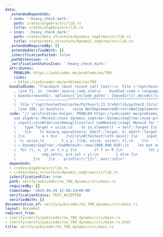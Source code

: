 ```yaml
---
data:
  _extendedDependsOn:
  - icon: ':heavy_check_mark:'
    path: crates/algebra/src/lib.rs
    title: crates/algebra/src/lib.rs
  - icon: ':heavy_check_mark:'
    path: crates/data_structure/dynamic_segtree/src/lib.rs
    title: crates/data_structure/dynamic_segtree/src/lib.rs
  _extendedRequiredBy: []
  _extendedVerifiedWith: []
  _isVerificationFailed: false
  _pathExtension: rs
  _verificationStatusIcon: ':heavy_check_mark:'
  attributes:
    PROBLEM: https://yukicoder.me/problems/no/789
    links:
    - https://yukicoder.me/problems/no/789
  bundledCode: "Traceback (most recent call last):\n  File \"/opt/hostedtoolcache/Python/3.13.3/x64/lib/python3.13/site-packages/onlinejudge_verify/documentation/build.py\"\
    , line 71, in _render_source_code_stat\n    bundled_code = language.bundle(stat.path,\
    \ basedir=basedir, options={'include_paths': [basedir]}).decode()\n          \
    \         ~~~~~~~~~~~~~~~^^^^^^^^^^^^^^^^^^^^^^^^^^^^^^^^^^^^^^^^^^^^^^^^^^^^^^^^^^^^^^^^^^\n\
    \  File \"/opt/hostedtoolcache/Python/3.13.3/x64/lib/python3.13/site-packages/onlinejudge_verify/languages/rust.py\"\
    , line 288, in bundle\n    raise NotImplementedError\nNotImplementedError\n"
  code: "// verification-helper: PROBLEM https://yukicoder.me/problems/no/789\n\n\
    use algebra::Monoid;\nuse dynamic_segtree::DynamicSegTree;\nuse proconio::{fastout,\
    \ input};\n\n#[derive(Debug)]\nstruct SumMonoid;\nimpl Monoid for SumMonoid {\n\
    \    type Target = usize;\n    fn id_element() -> Self::Target {\n        0\n\
    \    }\n    fn binary_operation(a: &Self::Target, b: &Self::Target) -> Self::Target\
    \ {\n        a + b\n    }\n}\n\n#[fastout]\nfn main() {\n    input! {\n      \
    \  n: usize,\n        t_x_y: [(u8, usize, usize); n],\n    }\n    let mut seg\
    \ = DynamicSegTree::<SumMonoid>::new(1000_000_010);\n    let mut ans = 0;\n  \
    \  for (t, x, y) in t_x_y {\n        if t == 0 {\n            let pre_val = seg.get(x);\n\
    \            seg.set(x, pre_val + y);\n        } else {\n            ans += seg.prod(x..=y);\n\
    \        }\n    }\n    println!(\"{}\", ans);\n}\n"
  dependsOn:
  - crates/algebra/src/lib.rs
  - crates/data_structure/dynamic_segtree/src/lib.rs
  isVerificationFile: true
  path: verify/yukicoder/no_789_dynamic/src/main.rs
  requiredBy: []
  timestamp: '2025-04-29 15:50:13+09:00'
  verificationStatus: TEST_ACCEPTED
  verifiedWith: []
documentation_of: verify/yukicoder/no_789_dynamic/src/main.rs
layout: document
redirect_from:
- /verify/verify/yukicoder/no_789_dynamic/src/main.rs
- /verify/verify/yukicoder/no_789_dynamic/src/main.rs.html
title: verify/yukicoder/no_789_dynamic/src/main.rs
---
```

